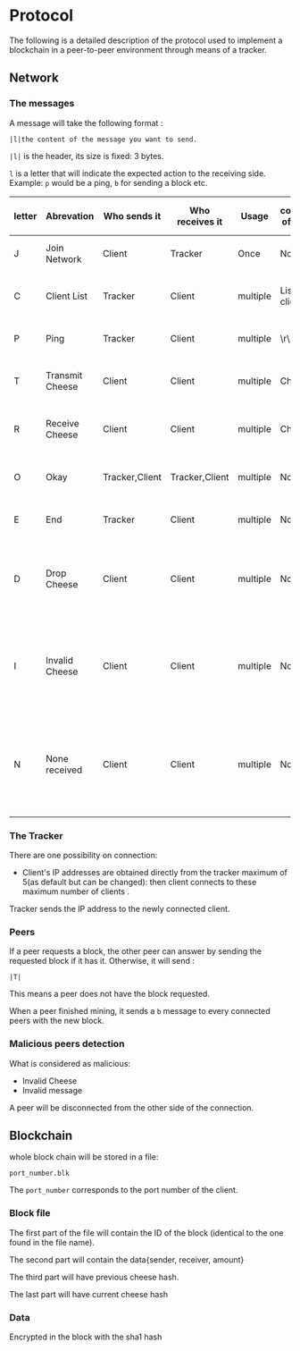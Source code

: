 # Protocol

The following is a detailed  description of the protocol used to implement a blockchain in a peer-to-peer environment through means of a tracker.


## Network

### The messages
A message will take the following format :

```
|l|the content of the message you want to send.
```

`|l|` is the header, its size is fixed: 3 bytes.

`l` is a letter that will indicate the expected action to the receiving  side. Example: `p` would be a ping, `b`  for sending a block etc.


|letter|Abrevation          |Who sends it     |Who receives it   |Usage      |content of msg    |Meaning                                                            |Format of the message          |
|------|--------------------|-----------------|------------------|-----------|------------------|-------------------------------------------------------------------|-------------------------------|
|J     |Join Network        |Client           |Tracker           |Once       |None              |to join the network                                                |list as ip and port            |
|C     |Client List         |Tracker          |Client            |multiple   |List of clients   |contains list of active clients.                                   |list of clients ip:port        |
|P     |Ping                |Tracker          |Client            |multiple   |\r\n              |to check if a client is active                                     |string                         |
|T     |Transmit Cheese     |Client           |Client            |multiple   |Cheese            |Sending cheese                                                     |python object using pickle     |
|R     |Receive Cheese      |Client           |Client            |multiple   |Cheese            |Receiving cheese                                                   |python object using pickle     |
|O     |Okay                |Tracker,Client   |Tracker,Client    |multiple   |None              |to let if the cheese is okay                                       |string                         |
|E     |End                 |Tracker          |Client            |multiple   |None              |end of the client list                                             |string                         |
|D     |Drop Cheese         |Client           |Client            |multiple   |None              |to let other clients that this client dropped cheese               |string                         |
|I     |Invalid Cheese      |Client           |Client            |multiple   |None              |to let other clients know that we received invalid cheese          |string                         |
|N     |None received       |Client           |Client            |multiple   |None              |a way to tell other clients we dont have what you are looking for  |string                         |
### The Tracker

There are one possibility on connection:
- Client's IP addresses are obtained directly from the tracker maximum of 5(as default but can be changed): then client connects to these maximum number of clients . 

Tracker sends the IP address to the newly connected client.

### Peers
If a peer requests a block, the other peer can answer by sending the requested block if it has it. Otherwise, it will send :
```
|T|
```
This means a peer does not have the block requested.

When a peer finished mining, it sends a `b` message to every connected peers with the new block.

### Malicious peers detection

What is considered as malicious:
- Invalid Cheese
- Invalid message

A peer will be disconnected from the other side of the connection.


## Blockchain

whole block chain will be stored in a file:
```
port_number.blk
```
The `port_number` corresponds to the port number of the client.

### Block file
The first part of the file will contain the ID of the block (identical to the one found in the file name).

The second part will contain the data{sender, receiver, amount}

The third part will have previous cheese hash.

The last part will have current cheese hash

### Data

Encrypted in the block with the sha1 hash
